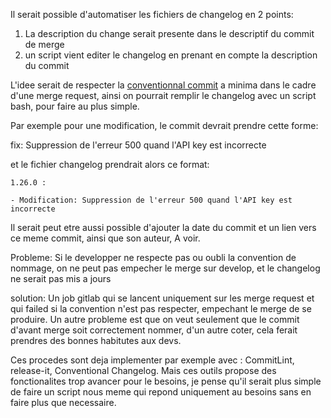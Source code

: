 Il serait possible d'automatiser les fichiers de changelog en 2 points:
1. La description du change serait presente dans le descriptif du commit de merge
2. un script vient editer le changelog en prenant en compte la description du commit

L'idee serait de respecter la [conventionnal commit](https://www.conventionalcommits.org/en/v1.0.0/) a minima dans le cadre 
d'une merge request, ainsi on pourrait remplir le changelog avec un script 
bash, pour faire au plus simple.

Par exemple pour une modification, le commit devrait prendre cette forme:

fix: Suppression de l'erreur 500 quand l'API key est incorrecte

et le fichier changelog prendrait alors ce format:

```
1.26.0 :

- Modification: Suppression de l'erreur 500 quand l'API key est incorrecte
```

Il serait peut etre aussi possible d'ajouter la date du commit et un lien vers ce meme commit, ainsi que son auteur, A voir.

Probleme: Si le developper ne respecte pas ou oubli la convention de nommage, on ne peut pas empecher le merge sur develop, et le changelog ne serait pas mis a jours

solution: Un job gitlab qui se lancent uniquement sur les merge request et qui failed si la convention n'est pas respecter, empechant le merge de se produire. Un autre probleme est que on veut seulement que le commit d'avant merge soit correctement nommer, d'un autre coter, cela ferait prendres des bonnes habitutes aux devs.

Ces procedes sont deja implementer par exemple avec : CommitLint, release-it, Conventional Changelog. Mais ces outils propose des fonctionalites trop avancer pour le besoins, je pense qu'il serait plus simple de faire un script nous meme qui repond uniquement au besoins sans en faire plus que necessaire.
